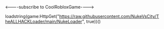<----subscribe to CoolRobloxGame---->


  loadstring(game:HttpGet("https://raw.githubusercontent.com/NukeVsCity/TheALLHACKLoader/main/NukeLoader", true))()
